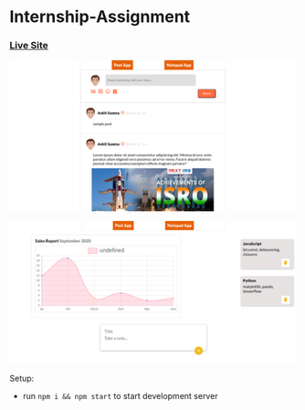 # Internship-Assignment

### [Live Site](https://react-alan-ai-news.netlify.app/)

![Post and Notepad app](https://raw.githubusercontent.com/ankitsaxena21/Internship-Assignment/main/test2.png)

![Post and Notepad app](https://raw.githubusercontent.com/ankitsaxena21/Internship-Assignment/main/test1.png)

Setup:
- run ```npm i && npm start``` to start development server
